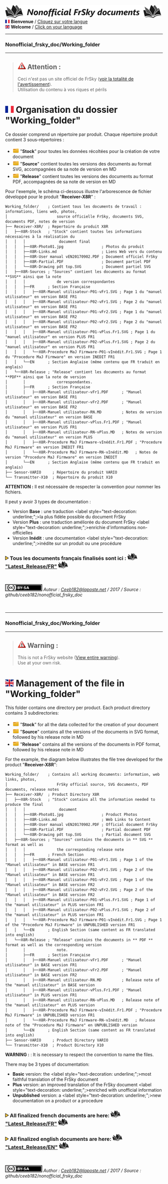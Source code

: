 ![Logo Dépos](../_media/Logo-NonofficialFrSkydocuments-h41.png "Traductions de documents FrSky")  
[![Flag FR>](../_media/Flag_FRh11.png "Français")](#FR_Section) **Bienvenue** / [Cliquez sur votre langue](#FR_Section)  
[![Flag EN>](../_media/Flag_ENh11.png "English")](#EN_Section) **Welcome** / [Click on your language](#EN_Section)  

----------------------------------------------------------------------------------

### Nonofficial\_frsky\_doc/Working\_folder <a name="FR_Section"></a>  

----------------------------------------------------------------------------------

>## ![Warning>](../_media/Logo-warning.png "Mise en garde") Attention :  
>Ceci n'est pas un site officiel de FrSky ([voir la totalité de l'avertissement](../README.MD)).  
>Utilisation du contenu à vos riques et périls  


# ![Flag FR>](../_media/Flag_FR.png "Français") Organisation du dossier "Working\_folder" 
Ce dossier comprend un répertoire par produit.
Chaque répertoire produit contient 3 sous-répertoires :
 - ![Folder_icon>](../_media/Logo-Folder.png) "**Stock**" pour toutes les données récoltées pour la création de votre document
 - ![Folder_icon>](../_media/Logo-Folder.png) "**Source**" contient toutes les versions des documents au format SVG, accompagnées de sa note de version en MD
 - ![Folder_icon>](../_media/Logo-Folder.png) "**Release**" contient toutes les versions des documents au format PDF, accompagnées de sa note de version en MD

Pour l'exemple, le schéma ci-dessous illustre l'arborescence de fichier développé pour le produit "**Receiver-X8R**" :
```
Working_folder/    ; Contient tous les documents de travail : informations, liens web, photos, 
│                      source officielle FrSky, documents SVG, documents PDF, notes de version
├── Receiver-X8R/  ; Repertoire du produit X8R
│   ├──X8R-Stock   ; "Stock" contient toutes les informations nécessaires à la réalisation du
│   │   │               document final
│   │   ├──X8R-Photo01.jpg                 ; Photos du produit
│   │   ├──X8R-Links.md                    ; Liens Web vers du contenu
│   │   ├──X8R-User manual vEN20170902.PDF ; Document officiel FrSky
│   │   ├──X8R-Partial.PDF                 ; Document partiel PDF
│   │   └──X8R-Drawing pdt top.SVG         ; Document partiel SVG
│   ├──X8R-Sources ; "Sources" contient les documents au format **SVG** ainsi que la note
│   │   │              de version correspondantes
│   │   ├──FR      ; Section Française
│   │   │   ├──X8R-Manuel utilisateur-P01-vFr1.SVG ; Page 1 du "manuel utilisateur" en version BASE FR1
│   │   │   ├──X8R-Manuel utilisateur-P02-vFr1.SVG ; Page 2 du "manuel utilisateur" en version BASE FR1
│   │   │   ├──X8R-Manuel utilisateur-P01-vFr2.SVG ; Page 1 du "manuel utilisateur" en version BASE FR2
│   │   │   ├──X8R-Manuel utilisateur-P02-vFr2.SVG ; Page 2 du "manuel utilisateur" en version BASE FR2
│   │   │   ├──X8R-Manuel utilisateur-P01-vPlus.Fr1.SVG ; Page 1 du "manuel utilisateur" en version PLUS FR1
│   │   │   ├──X8R-Manuel utilisateur-P02-vPlus.Fr1.SVG ; Page 2 du "manuel utilisateur" en version PLUS FR1
│   │   │   └──X8R-Procedure MaJ Firmware-P01-vInédit.Fr1.SVG ; Page 1 du "Procedure MaJ Firmware" en version INEDIT FR1
│   │   └──EN      ; Section Anglaise (même contenu que FR traduit en anglais)
│   └──X8R-Release ; "Release" contient les documents au format **PDF** ainsi que la note de version
│       │              correspondantes. 
│       ├──FR      ; Section Française
│       │   ├──X8R-Manuel utilisateur-vFr1.PDF      ; "Manuel utilisateur" en version BASE FR1
│       │   ├──X8R-Manuel utilisateur-vFr2.PDF      ; "Manuel utilisateur" en version BASE FR2
│       │   ├──X8R-Manuel utilisateur-RN.MD         ; Notes de version du "manuel utilisateur" en version BASE
│       │   ├──X8R-Manuel utilisateur-vPlus.Fr1.PDF ; "Manuel utilisateur" en version PLUS FR1
│       │   ├──X8R-Manuel utilisateur-RN-vPlus.MD   ; Notes de version du "manuel utilisateur" en version PLUS
│       │   ├──X8R-Procedure MaJ Firmware-vInédit.Fr1.PDF ; "Procedure MaJ Firmware" en version INEDIT FR1
│       │   └──X8R-Procedure MaJ Firmware-RN-vInédit.MD   ; Notes de version "Procedure MaJ Firmware" en version INEDIT
│       └──EN      ; Section Anglaise (même contenu que FR traduit en anglais)
├── Sensor-VARIO     ; Répertoire du produit VARIO  
└── Transmitter-X10  ; Répertoire du produit X10
```  
**ATTENTION :** Il est nécessaire de respecter la convention pour nommer les fichiers. 

Il peut y avoir 3 types de documentation :

- Version **Base** : une traduction <label style="text-decoration: underline;";>la plus fidèle possible</label> du document FrSky 
- Version **Plus** : une traduction améliorée du document FrSky <label style="text-decoration: underline;";>enrichie d'informations</label> non-officielles
- Version **Inédit** : une documentation <label style="text-decoration: underline;";>inédite</label> sur un produit ou une procédure


### ![Puce>](../_media/Logo-PuceTriJN.png) Tous les documents français finalisés sont ici : ![Book](../_media/Logo-Book.png "Doc PDF") ["Latest_Release/FR"](../Latest_Release/FR) ![Book](../_media/Logo-Book.png "Doc PDF")

<br>

![<Logo CCBYSA>](../_media/Logo-CCBYSAh22.png "Creatice Commons By Sa") *Auteur : Ceeb182@laposte.net / 2017 / Source : github/ceeb182/nonofficial_frsky_doc*
<br>
<br>
<br>

-------------

### Nonofficial\_frsky\_doc/Working\_folder <a name="EN_Section"></a>  

-------------


>## ![Warning>](../_media/Logo-warning.png "Warning") Warning :<a name="FR_Section"></a>
>This is not a FrSky website ([View entire warning](../README.MD)).  
>Use at your own risk.  

# ![Flag EN>](../_media/Flag_EN.png "English") Management of the file in "Working\_folder" 
This folder contains one directory per product.
Each product directory contains 3 subdirectories:

 - ![Folder_icon>](../_media/Logo-Folder.png) "**Stock**" for all the data collected for the creation of your document
 - ![Folder_icon>](../_media/Logo-Folder.png) "**Source**" contains all the versions of the documents in SVG format, followed by his release note in MD
 - ![Folder_icon>](../_media/Logo-Folder.png) "**Release**" contains all the versions of the documents in PDF format, followed by his release note in MD

For the example, the diagram below illustrates the file tree developed for the product "**Receiver-X8R**":
```
Working_folder/    ; Contains all working documents: information, web links, photos, 
│                      FrSky official source, SVG documents, PDF documents, release notes
├── Receiver-X8R/  ; Product Directory X8R
│   ├──X8R-Stock   ; "Stock" contains all the information needed to produce the final
│   │   │               document
│   │   ├──X8R-Photo01.jpg                 ; Product Photos
│   │   ├──X8R-Links.md                    ; Web Links to Content
│   │   ├──X8R-User manual vEN20170902.PDF ; Official document FrSky
│   │   ├──X8R-Partial.PDF                 ; Partial document PDF
│   │   └──X8R-Drawing pdt top.SVG         ; Partial document SVG
│   ├──X8R-Sources ; "Sources" contains the documents in ** SVG ** format as well as 
│   │   │              the corresponding release note
│   │   ├──FR      ; French Section
│   │   │   ├──X8R-Manuel utilisateur-P01-vFr1.SVG ; Page 1 of the "Manuel utilisateur" in BASE version FR1
│   │   │   ├──X8R-Manuel utilisateur-P02-vFr1.SVG ; Page 2 of the "Manuel utilisateur" in BASE version FR1
│   │   │   ├──X8R-Manuel utilisateur-P01-vFr2.SVG ; Page 1 of the "Manuel utilisateur" in BASE version FR2
│   │   │   ├──X8R-Manuel utilisateur-P02-vFr2.SVG ; Page 2 of the "Manuel utilisateur" in BASE version FR2
│   │   │   ├──X8R-Manuel utilisateur-P01-vPlus.Fr1.SVG ; Page 1 of the "manuel utilisateur" in PLUS version FR1
│   │   │   ├──X8R-Manuel utilisateur-P02-vPlus.Fr1.SVG ; Page 2 of the "manuel utilisateur" in PLUS version FR1
│   │   │   └──X8R-Procedure MaJ Firmware-P01-vInédit.Fr1.SVG ; Page 1 of the "Procedure MaJ Firmware" in UNPUBLISHED version FR1
│   │   └──EN      ; English Section (same content as FR translated into english)
│   └──X8R-Release ; "Release" contains the documents in ** PDF ** format as well as the corresponding version 
│       │              note.
│       ├──FR      ; Section Française
│       │   ├──X8R-Manuel utilisateur-vFr1.PDF      ; "Manuel utilisateur" in BASE version FR1
│       │   ├──X8R-Manuel utilisateur-vFr2.PDF      ; "Manuel utilisateur" in BASE version FR2
│       │   ├──X8R-Manuel utilisateur-RN.MD         ; Release note of the "manuel utilisateur" in BASE version
│       │   ├──X8R-Manuel utilisateur-vPlus.Fr1.PDF ; "Manuel utilisateur" in PLUS version FR1
│       │   ├──X8R-Manuel utilisateur-RN-vPlus.MD   ; Release note of the "manuel utilisateur" en PLUS version
│       │   ├──X8R-Procedure MaJ Firmware-vInédit.Fr1.PDF ; "Procedure MaJ Firmware" in UNPUBLISHED version FR1
│       │   └──X8R-Procedure MaJ Firmware-RN-vInédit.MD   ; Release note of the "Procedure MaJ Firmware" en UNPUBLISHED version
│       └──EN      ; English Section (same content as FR translated into english)
├── Sensor-VARIO     ; Product Directory VARIO  
└── Transmitter-X10  ; Product Directory X10
```  
**WARNING :** : It is necessary to respect the convention to name the files.

There may be 3 types of documentation:

- **Basic** version: the <label style="text-decoration: underline;";>most faithful</label> translation of the FrSky document
- **Plus** version: an improved translation of the FrSky document <label style="text-decoration: underline;";>enriched with unofficial information</label>
- **Unpublished** version: a <label style="text-decoration: underline;";>new</label> documentation on a product or a procedure

### ![Puce>](../_media/Logo-PuceTriJN.png) All finalized french documents are here: ![Book](../_media/Logo-Book.png "Doc PDF") ["Latest_Release/FR"](../Latest_Release/FR) ![Book](../_media/Logo-Book.png "Doc PDF")
### ![Puce>](../_media/Logo-PuceTriJN.png) All finalized english documents are here: ![Book](../_media/Logo-Book.png "Doc PDF") ["Latest_Release/EN"](../Latest_Release/EN) ![Book](../_media/Logo-Book.png "Doc PDF")
<br>

![<Logo CCBYSA>](../_media/Logo-CCBYSAh22.png "Creatice Commons By Sa") *Author : Ceeb182@laposte.net / 2017 / Source : github/ceeb182/nonofficial_frsky_doc*